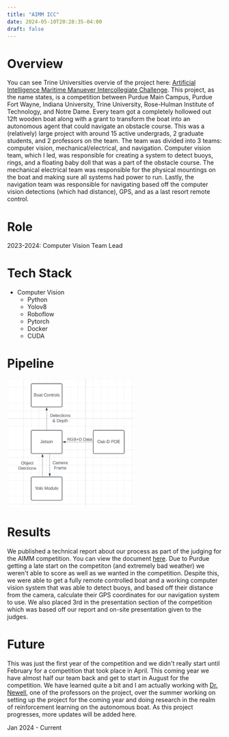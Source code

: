 ```yaml
---
title: "AIMM ICC"
date: 2024-05-10T20:28:35-04:00
draft: false
---
```

# Overview
You can see Trine Universities overvie of the project here: [Artificial Intelligence Maritime Manuever Intercollegiate Challenge](https://www.trine.edu/innovation-one/aimm/index.aspx). This project, as the name states, is a competition between Purdue Main Campus, Purdue Fort Wayne, Indiana University, Trine University, Rose-Hulman Institute of Technology, and Notre Dame. Every team got a completely hollowed out 12ft wooden boat along with a grant to transform the boat into an autonomous agent that could navigate an obstacle course. This was a (relatively) large project with around 15 active undergrads, 2 graduate students, and 2 professors on the team. The team was divided into 3 teams: computer vision, mechanical/electrical, and navigation. Computer vision team, which I led, was responsible for creating a system to detect buoys, rings, and a floating baby doll that was a part of the obstacle course. The mechanical electrical team was responsible for the physical mountings on the boat and making sure all systems had power to run. Lastly, the navigation team was responsible for navigating based off the computer vision detections (which had distance), GPS, and as a last resort remote control. 

# Role
2023-2024: Computer Vision Team Lead

# Tech Stack
- Computer Vision
    - Python
    - Yolov8
    - Roboflow
    - Pytorch
    - Docker
    - CUDA 

# Pipeline
![CV Pipeline](../../resources/_gen/images/aimm_cv_pipeline.png)

# Results 
We published a technical report about our process as part of the judging for the AIMM competition. You can view the document [here](https://docs.google.com/document/d/e/2PACX-1vTYsToDpUohFNKVdY4i7hteEkqEoGSFKjM2ApVTrtP4zEd6Y9sWk9BbXpVzlFmIGOf4SvqyG4mYLFIM/pub). Due to Purdue getting a late start on the competiton (and extremely bad weather) we weren't able to score as well as we wanted in the competition. Despite this, we were able to get a fully remote controlled boat and a working computer vision system that was able to detect buoys, and based off their distance from the camera, calculate their GPS coordinates for our navigation system to use. We also placed 3rd in the presentation section of the competition which was based off our report and on-site presentation given to the judges. 

# Future
This was just the first year of the competition and we didn't really start until February for a competition that took place in April. This coming year we have almost half our team back and get to start in August for the competition. We have learned quite a bit and I am actually working with [Dr. Newell](https://www.purdue.edu/aatl/people/dr-brittany-newell/), one of the professors on the project, over the summer working on setting up the project for the coming year and doing research in the realm of reinforcement learning on the autonomous boat. As this project progresses, more updates will be added here. 


Jan 2024 - Current

